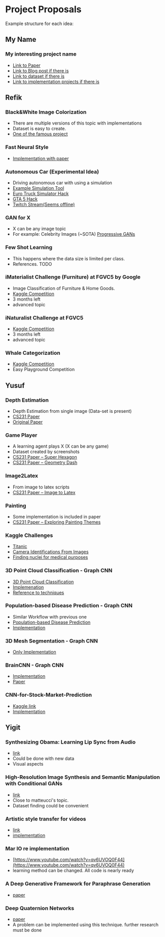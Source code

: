 # Project Proposals

Example structure for each idea:

## My Name

### My interesting project name

- [Link to Paper](www.example.com)
- [Link to Blog post if there is](www.example.com)
- [Link to dataset if there is](www.example.com)
- [Link to implementation projects if there is](www.example.com)


## Refik

### Black&White Image Colorization

- There are multiple versions of this topic with implementations
- Dataset is easy to create.
- [One of the famous project](http://richzhang.github.io/colorization/])

### Fast Neural Style

- [Implementation with paper](https://github.com/jcjohnson/fast-neural-style)

### Autonomous Car (Experimental Idea)

- Driving autonomous car with using a simulation
- [Example Simulation Tool](https://github.com/udacity/self-driving-car-sim)
- [Euro Truck Simulator Hack](https://github.com/aleju/self-driving-truck)
- [GTA 5 Hack](https://github.com/aitorzip/DeepGTAV)
- [Twitch Stream(Seems offline)](https://www.twitch.tv/sentdex)



### GAN for X

- X can be any image topic
- For example: Celebrity Images (~SOTA) [Progressive GANs](http://research.nvidia.com/publication/2017-10_Progressive-Growing-of)

### Few Shot Learning 

- This happens where the data size is limited per class.
- References. TODO



### iMaterialist Challenge (Furniture) at FGVC5 by Google

- Image Classification of Furniture & Home Goods.
- [Kaggle Competition](https://www.kaggle.com/c/imaterialist-challenge-furniture-2018#description)
- 3 months left
- advanced topic

### iNaturalist Challenge at FGVC5

- [Kaggle Competition](https://www.kaggle.com/c/inaturalist-2018)
- 3 months left
- advanced topic


### Whale Categorization

- [Kaggle Competition](https://www.kaggle.com/c/whale-categorization-playground)
- Easy Playground Competition

## Yusuf

### Depth Estimation

- Depth Estimation from single image (Data-set is present)
- [CS231 Paper](https://drive.google.com/open?id=1jmyvvENU9qE3Uk0zSozvyN91TrYv67vj)
- [Original Paper]( https://drive.google.com/open?id=1jXUONLzntZZmvdHQYrkq8aQ1BunJX9YX)

### Game Player

- A learning agent plays X (X can be any game)
- Dataset created by screenshots
- [CS231 Paper – Super Hexagon](https://drive.google.com/open?id=1Yc3yb63CXLbVKVo7syPqg8nImAr2u6Cq)
- [CS231 Paper – Geometry Dash](https://drive.google.com/open?id=1Yc3yb63CXLbVKVo7syPqg8nImAr2u6Cq)

### Image2Latex

- From image to latex scripts
- [CS231 Paper – Image to Latex]( https://drive.google.com/open?id=1av4N5uOCKnMJAAI7Hhkqd4Jsb_4f5ewc)

### Painting

- Some implementation is included in paper
- [CS231 Paper – Exploring Painting Themes](https://drive.google.com/open?id=1iVOwi5hN1P7Y6zXiiTSemyv2pjSg6qSA)

### Kaggle Challenges

- [Titanic](https://www.kaggle.com/c/titanic)
- [Camera Identifications From Images](https://www.kaggle.com/c/sp-society-camera-model-identification)
- [Finding nuclei for medical purposes](https://www.kaggle.com/c/data-science-bowl-2018/data)

### 3D Point Cloud Classification - Graph CNN 

- [3D Point Cloud Classification](https://drive.google.com/open?id=1i5vhCCQankk6wEiYjYPt60zokJIQPEES)
- [Implemenation](https://github.com/maggie0106/Graph-CNN-in-3D-Point-Cloud-Classification)
- [Reference to techniques](https://github.com/mdeff/cnn_graph) 

### Population-based Disease Prediction - Graph CNN

- Similar Workflow with previous one
- [Population-based Disease Prediction](https://drive.google.com/open?id=1K1peKY6G14Y8yUimhHoPTR8Gba9qqQ5I)
- [Implementation](https://github.com/parisots/population-gcn)

### 3D Mesh Segmentation - Graph CNN

- [Only Implementation](https://github.com/Conchylicultor/DeepLearningOnGraph)

### BrainCNN - Graph CNN

- [Implementation](https://github.com/AmineEch/BrainCNN)
- [Paper](https://drive.google.com/open?id=1-dDR6yF4dTaiCvAAtNohkLzKhNPBqubN)

### CNN-for-Stock-Market-Prediction

- [Kaggle link](https://www.kaggle.com/borismarjanovic/price-volume-data-for-all-us-stocks-etfs)
- [Implementation](https://github.com/hardyqr/CNN-for-Stock-Market-Prediction-PyTorch)


## Yigit

### Synthesizing Obama: Learning Lip Sync from Audio

- [link](https://grail.cs.washington.edu/projects/AudioToObama/)
- Could be done with new data
- Visual aspects

### High-Resolution Image Synthesis and Semantic Manipulation with Conditional GANs

- [link](https://tcwang0509.github.io/pix2pixHD/)
- Close to matteucci's topic.
- Dataset finding could be convenient

### Artistic style transfer for videos

- [link](https://arxiv.org/abs/1604.08610)
- [implementation](https://github.com/manuelruder/artistic-videos)

### Mar IO re implementation

- [https://www.youtube.com/watch?v=qv6UVOQ0F44](https://www.youtube.com/watch?v=qv6UVOQ0F44)
- learning method can be changed. All code is nearly ready

### A Deep Generative Framework for Paraphrase Generation

- [paper](https://arxiv.org/abs/1709.05074v1)

### Deep Quaternion Networks
- [paper](https://arxiv.org/abs/1712.04604v2)
- A problem can be implemented using this technique. further research must be done
